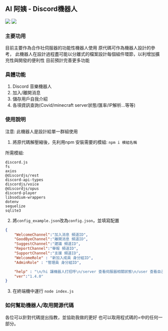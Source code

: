 ## AI 阿姨 - Discord機器人 
![](https://img.shields.io/badge/lincense-MIT-blue.svg) 
[![](https://discord.com/api/guilds/867315843519610890/widget.png)](https://discord.gg/NW49YbJjuv)

### 主要功用
目前主要作為合作社伺服器的功能性機器人使用
原代碼可作為機器人設計的參考，
此機器人在設計過程盡可能以分離式的檔案設計每個組件環節，以利增加擴充性與開發的便利性
目前預計完善更多功能

### 具體功能
1. Discord 音樂機器人
2. 加入/離開消息
3. 儲存用戶自我介紹
4. 各項資訊查詢(Covid/minecraft server狀態/匯率/IP解析...等等)

### 使用說明
注意: 此機器人是設計給單一群組使用

1. 將原代碼解壓縮後，先利用npm 安裝需要的模組:
```npm i 模組名稱```

所需模組:
```
discord.js
fs 
axios 
@discordjs/rest 
discord-api-types 
discordjs/voice 
@discordjs/opus  
discord-player 
libsodium-wrappers 
dotenv 
sequelize 
sqlite3
```

2. 將`config_example.json`改為`config.json`，並填寫配置
```json
{
    "WelcomeChannel":"加入消息 頻道ID", 
    "GoodByeChannel":"離開消息 頻道ID",
    "SuggestChannel":"建議 頻道ID",
    "ReportChannel":"舉報 頻道ID",
    "SupportChannel":"支援 頻道ID",
    "WelcomeRole" : "新加入成員 身分組ID",
    "AdminRole" : "管理員 身分組ID",

    "help" : "\n/hi 讓機器人打招呼\n/server 查看伺服器相關狀態\n/user 查看自己的個人資訊\n\n**機器人相關**\n/ping 機器人的ping值\n/ver 機器人的版本",
    "ver":"1.4.0"
}
```
3. 在終端機中運行
```node index.js```


### 如何幫助機器人/取用開源代碼
各位可以針對代碼提出指教，並協助我做的更好
也可以取用程式碼的=中的任何一部分。

